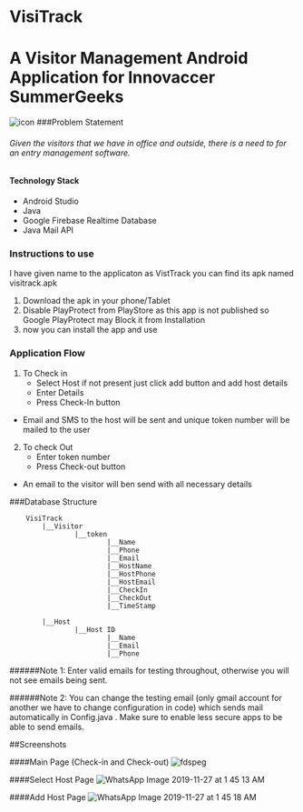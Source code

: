 # VisiTrack
# A Visitor Management Android Application for Innovaccer SummerGeeks
![icon](https://user-images.githubusercontent.com/32715597/69666249-f68e5400-10b1-11ea-85ee-bb00a9d40f9f.jpg)
###Problem Statement
###### Given the visitors that we have in office and outside, there is a need to for an entry management software.

#### Technology Stack

- Android Studio
- Java
- Google Firebase Realtime Database
- Java Mail API


### Instructions to use

I have given name to the applicaton as VistTrack you can find its apk named visitrack.apk

1. Download the apk  in your phone/Tablet
2. Disable PlayProtect from PlayStore as this app is not published so Google PlayProtect may Block it from Installation
3. now you can install the app and use

### Application Flow

1. To Check in
    - Select Host if not present just click add button and add host details
	- Enter Details
	- Press Check-In button
- Email and SMS to the host will be sent and unique token number will be mailed to the user 

2. To check Out
    - Enter token number 
	- Press Check-out button

- An email to the visitor will ben send with all necessary details

###Database Structure


        VisiTrack
        	|__Visitor
        			|__token
        					|__Name
    						|__Phone
    						|__Email
    						|__HostName
    						|__HostPhone
    						|__HostEmail
    						|__CheckIn
    						|__CheckOut
    						|__TimeStamp

        	|__Host
    				|__Host ID
    						|__Name
    						|__Email
    						|__Phone

######Note 1: Enter valid emails for testing throughout, otherwise you will not see emails being sent.

######Note 2: You can change the testing email (only gmail account for another we have to change configuration in code) which sends mail automatically in Config.java . Make sure to enable less secure apps to be able to send emails.


##Screenshots

####Main Page (Check-in and Check-out)
![fdspeg](https://user-images.githubusercontent.com/32715597/69669452-e5484600-10b7-11ea-9e13-adb7f3e6b6d5.jpeg)

####Select Host Page
![WhatsApp Image 2019-11-27 at 1 45 13 AM](https://user-images.githubusercontent.com/32715597/69669500-001aba80-10b8-11ea-8e52-142860704bd6.jpeg)

####Add Host Page
![WhatsApp Image 2019-11-27 at 1 45 18 AM](https://user-images.githubusercontent.com/32715597/69669508-0315ab00-10b8-11ea-80c2-d68f010c8cf1.jpeg)

